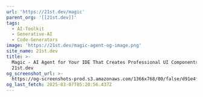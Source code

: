 ```yaml
---
url: 'https://21st.dev/magic'
parent_org: '[[21st.dev]]'
tags:
  - AI-Toolkit
  - Generative-AI
  - Code-Generators
image: 'https://21st.dev/magic-agent-og-image.png'
site_name: 21st.dev
title: >-
  Magic - AI Agent for Your IDE That Creates Professional UI Components |
  21st.dev
og_screenshot_url: >-
  https://og-screenshots-prod.s3.amazonaws.com/1366x768/80/false/d91e4feb614da04bd15c16235e51ff0f3ea99c4f776adc19f78263ac7ed4a898.jpeg
og_last_fetch: 2025-03-07T05:20:56.437Z
---
```



